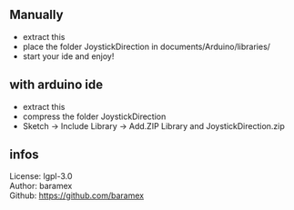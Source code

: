 ## Manually ##
- extract this
- place the folder JoystickDirection in documents/Arduino/libraries/
- start your ide and enjoy!

## with arduino ide ##
- extract this
- compress the folder JoystickDirection
- Sketch -> Include Library -> Add.ZIP Library and JoystickDirection.zip

## infos ##
License: lgpl-3.0<br/>
Author: baramex<br/>
Github: https://github.com/baramex
